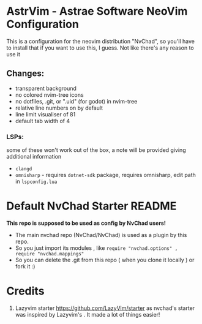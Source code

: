 # AstrVim - Astrae Software NeoVim Configuration
This is a configuration for the neovim distribution "NvChad", so you'll have to install that if you want to use this, I guess. Not like there's any reason to use it

## Changes:
- transparent background
- no colored nvim-tree icons
- no dotfiles, .git, or ".uid" (for godot) in nvim-tree
- relative line numbers on by default
- line limit visualiser of 81
- default tab width of 4

### LSPs:
some of these won't work out of the box, a note will be provided giving additional information
- `clangd`
- `omnisharp` - requires `dotnet-sdk` package, requires omnisharp, edit path in `lspconfig.lua`

# Default NvChad Starter README
**This repo is supposed to be used as config by NvChad users!**

- The main nvchad repo (NvChad/NvChad) is used as a plugin by this repo.
- So you just import its modules , like `require "nvchad.options" , require "nvchad.mappings"`
- So you can delete the .git from this repo ( when you clone it locally ) or fork it :)

# Credits

1) Lazyvim starter https://github.com/LazyVim/starter as nvchad's starter was inspired by Lazyvim's . It made a lot of things easier!
